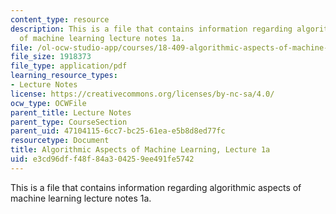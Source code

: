 ```yaml
---
content_type: resource
description: This is a file that contains information regarding algorithmic aspects
  of machine learning lecture notes 1a.
file: /ol-ocw-studio-app/courses/18-409-algorithmic-aspects-of-machine-learning-spring-2015/e3cd96dff48f84a304259ee491fe5742_MIT18_409S15_lec1a.pdf
file_size: 1918373
file_type: application/pdf
learning_resource_types:
- Lecture Notes
license: https://creativecommons.org/licenses/by-nc-sa/4.0/
ocw_type: OCWFile
parent_title: Lecture Notes
parent_type: CourseSection
parent_uid: 47104115-6cc7-bc25-61ea-e5b8d8ed77fc
resourcetype: Document
title: Algorithmic Aspects of Machine Learning, Lecture 1a
uid: e3cd96df-f48f-84a3-0425-9ee491fe5742
---
```

This is a file that contains information regarding algorithmic aspects of machine learning lecture notes 1a.